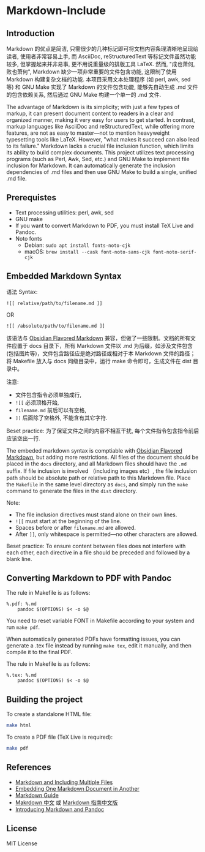 # Markdown-Include

## Introduction

Markdown 的优点是简洁, 只需很少的几种标记即可将文档内容条理清晰地呈现给读者, 使用者非常容易上手, 而 AsciiDoc, reStructuredText 等标记文件虽然功能较多, 但掌握起来并非易事, 更不用说重量级的排版工具 LaTeX. 然而, "成也萧何, 败也萧何", Markdown 缺少一项非常重要的文件包含功能, 这限制了使用 Markdown 构建复杂文档的功能. 本项目采用文本处理程序 (如 perl, awk, sed 等) 和 GNU Make 实现了 Markdown 的文件包含功能, 能够先自动生成 .md 文件的包含依赖关系, 然后通过 GNU Make 构建一个单一的 .md 文件.

The advantage of Markdown is its simplicity; with just a few types of markup, it can present document content to readers in a clear and organized manner, making it very easy for users to get started. In contrast, markup languages like AsciiDoc and reStructuredText, while offering more features, are not as easy to master—not to mention heavyweight typesetting tools like LaTeX. However, "what makes it succeed can also lead to its failure." Markdown lacks a crucial file inclusion function, which limits its ability to build complex documents. This project utilizes text processing programs (such as Perl, Awk, Sed, etc.) and GNU Make to implement file inclusion for Markdown. It can automatically generate the inclusion dependencies of .md files and then use GNU Make to build a single, unified .md file.

## Prerequistes

- Text processing utilities: perl, awk, sed
- GNU make
- If you want to convert Markdown to PDF, you must install TeX Live and Pandoc.
- Noto fonts
  - Debian: `sudo apt install fonts-noto-cjk`
  - macOS: `brew install --cask font-noto-sans-cjk font-noto-serif-cjk`

## Embedded Markdown Syntax

语法 Syntax:

```
![[ relative/path/to/filename.md ]]
```

OR

```
![[ /absolute/path/to/filename.md ]]
```

该语法与 [Obsidian Flavored Markdown](https://help.obsidian.md/obsidian-flavored-markdown) 兼容，但做了一些限制。文档的所有文件应置于 docs 目录下，所有 Markdown 文件以 .md 为后缀，如涉及文件包含 (包括图片等)，文件包含路径应是绝对路径或相对于本 Markdown 文件的路径； 将 Makefile 放入与 docs 同级目录中，运行 make 命令即可，生成文件在 dist 目录中。

注意:

- 文件包含指令必须单独成行,
- `![[` 必须顶格开始,
- `filename.md` 前后可以有空格,
- `]]` 后面除了空格外, 不能含有其它字符.

Beset practice: 为了保证文件之间的内容不相互干扰, 每个文件指令包含指令前后应该空出一行.

The embeded markdown syntax is comptiable with [Obsidian Flavored Markdown](https://help.obsidian.md/obsidian-flavored-markdown), but adding more restrictions. All files of the document should be placed in the `docs` directory, and all Markdown files should have the `.md` suffix. If file inclusion is involved （including images etc）, the file inclusion path should be absolute path or relative path to this Markdown file. Place the `Makefile` in the same level directory as `docs`, and simply run the `make` command to generate the files in the `dist` directory.

Note:

- The file inclusion directives must stand alone on their own lines.
- `![[` must start at the beginning of the line.
- Spaces before or after `filename.md` are allowed.
- After `]]`, only whitespace is permitted—no other characters are allowed.

Beset practice: To ensure content between files does not interfere with each other, each directive in a file should be preceded and followed by a blank line.

## Converting Markdown to PDF with Pandoc

The rule in Makefile is as follows:

```
%.pdf: %.md
	pandoc $(OPTIONS) $< -o $@
```

You need to reset variable FONT in Makefile according to your system and run `make pdf`.

When automatically generated PDFs have formatting issues, you can generate a .tex file instead by running `make tex`, edit it manually, and then compile it to the final PDF.

The rule in Makefile is as follows:

```
%.tex: %.md
	pandoc $(OPTIONS) $< -o $@
```

## Building the project

To create a standalone HTML file:

```bash
make html
```

To create a PDF file (TeX Live is required): 

```bash
make pdf
```

## References

- [Markdown and Including Multiple Files](https://stackoverflow.com/questions/4779582/markdown-and-including-multiple-files)
- [Embedding One Markdown Document in Another](https://stackoverflow.com/questions/18438907/embedding-one-markdown-document-in-another)
- [Markdown Guide](https://www.markdownguide.org/)
- [Makrdown 中文](https://www.markdown.cn/) 或 [Markdown 指南中文版](https://www.markdown.xyz/)
- [Introducing Markdown and Pandoc](https://github.com/Apress/introducing-markdown-and-pandoc)

## License

MIT License
